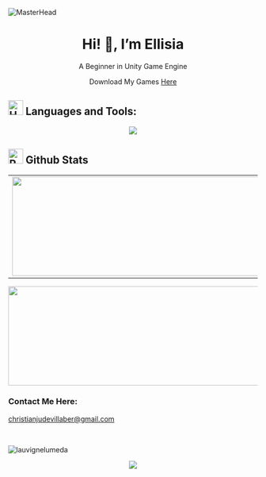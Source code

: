 ![MasterHead](https://github.com/user-attachments/assets/9099d646-d9ac-4437-a1ee-1bc91dc15c3a)

<h1 align="center">Hi! 🌸, I’m Ellisia</h1>

<div align="center">
  <p>A Beginner in Unity Game Engine</p>
  <p>Download My Games <a href="https://ellisya.itch.io/" target="_blank">Here</a></p>
</div>

## <img src="https://raw.githubusercontent.com/Tarikul-Islam-Anik/Animated-Fluent-Emojis/master/Emojis/Objects/Hammer%20and%20Wrench.png" alt="Hammer and Wrench" width="30" height="30" /> **Languages and Tools:**
<p align="center">
  <a href="https://skillicons.dev">
    <img src="https://skillicons.dev/icons?i=cs,py,dotnet,figma,firebase,git,github,html,css,mysql,sqlite,stackoverflow,unity,visualstudio,vscode,windows&perline=8" />
  </a>
</p>

## <img src="https://raw.githubusercontent.com/Tarikul-Islam-Anik/Animated-Fluent-Emojis/master/Emojis/Travel%20and%20places/Rocket.png" alt="Rocket" width="30" height="30" /> Github Stats 
<table>
  <td align="center">
    <img align="center" width="600px" height="200px" src="https://github-readme-stats.vercel.app/api/top-langs?username=Ellisia-Chan&show_icons=true&locale=en&layout=compact&theme=tokyonight"/>
  </td>
  <td align="center">
    <img align="center" width="600px" height="200px" src="https://github-readme-stats.vercel.app/api?username=Ellisia-Chan&show_icons=true&theme=tokyonight"/>
  </td>
</table>

<div align="center">
<img align="center" width="600px" height="200px" src="https://github-readme-streak-stats.herokuapp.com/?user=Ellisia-Chan&theme=tokyonight"/>
</div>

### Contact Me Here:
christianjudevillaber@gmail.com

<br>
<p align="left"> <img src="https://komarev.com/ghpvc/?username=Ellisia-Chan&label=Profile%20views&color=0e75b6&style=flat" alt="lauvignelumeda" /> </p>

<p align="center">
     <img src="https://capsule-render.vercel.app/api?type=waving&color=gradient&height=100&section=footer"/>
</p>
